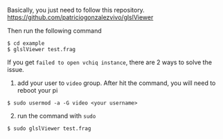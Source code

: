 Basically, you just need to follow this repository.  
https://github.com/patriciogonzalezvivo/glslViewer  

Then run the following command  
```
$ cd example
$ glslViewer test.frag
```

If you get `failed to open vchiq instance`, there are 2 ways to solve the issue.
1. add your user to `video` group. After hit the command, you will need to reboot your pi
```
$ sudo usermod -a -G video <your username>
```
2. run the command with `sudo`
```
$ sudo glslViewer test.frag
```
